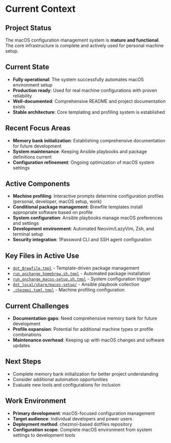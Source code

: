 # Current Context

## Project Status
The macOS configuration management system is **mature and functional**. The core infrastructure is complete and actively used for personal machine setup.

## Current State
- **Fully operational**: The system successfully automates macOS environment setup
- **Production ready**: Used for real machine configurations with proven reliability
- **Well-documented**: Comprehensive README and project documentation exists
- **Stable architecture**: Core templating and profiling system is established

## Recent Focus Areas
- **Memory bank initialization**: Establishing comprehensive documentation for future development
- **System maintenance**: Keeping Ansible playbooks and package definitions current
- **Configuration refinement**: Ongoing optimization of macOS system settings

## Active Components
- **Machine profiling**: Interactive prompts determine configuration profiles (personal, developer, macOS setup, work)
- **Conditional package management**: Brewfile templates install appropriate software based on profile
- **System configuration**: Ansible playbooks manage macOS preferences and settings
- **Development environment**: Automated Neovim/LazyVim, Zsh, and terminal setup
- **Security integration**: 1Password CLI and SSH agent configuration

## Key Files in Active Use
- [`dot_Brewfile.tmpl`](dot_Brewfile.tmpl) - Template-driven package management
- [`run_onchange_homebrew.sh.tmpl`](run_onchange_homebrew.sh.tmpl) - Automated package installation
- [`run_onchange_macos-setup.sh.tmpl`](run_onchange_macos-setup.sh.tmpl) - System configuration trigger
- [`dot_local/share/macos-setup/`](dot_local/share/macos-setup/) - Ansible playbook collection
- [`.chezmoi.toml.tmpl`](.chezmoi.toml.tmpl) - Machine profiling configuration

## Current Challenges
- **Documentation gaps**: Need comprehensive memory bank for future development
- **Profile expansion**: Potential for additional machine types or profile combinations
- **Maintenance overhead**: Keeping up with macOS changes and software updates

## Next Steps
- Complete memory bank initialization for better project understanding
- Consider additional automation opportunities
- Evaluate new tools and configurations for inclusion

## Work Environment
- **Primary development**: macOS-focused configuration management
- **Target audience**: Individual developers and power users
- **Deployment method**: chezmoi-based dotfiles repository
- **Configuration scope**: Complete macOS environment from system settings to development tools
